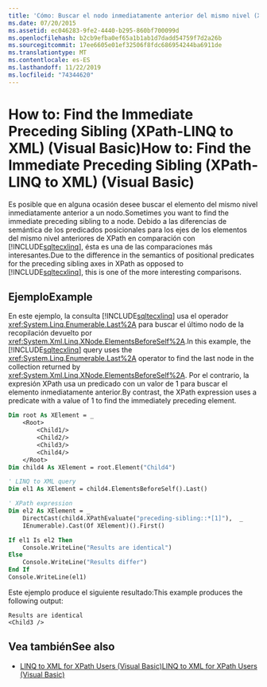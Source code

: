 ```yaml
---
title: 'Cómo: Buscar el nodo inmediatamente anterior del mismo nivel (XPath-LINQ to XML)'
ms.date: 07/20/2015
ms.assetid: ec046283-9fe2-4440-b295-860bf700099d
ms.openlocfilehash: b2cb9efba0ef65a1b1ab1d7dadd54759f7d2a26b
ms.sourcegitcommit: 17ee6605e01ef32506f8fdc686954244ba6911de
ms.translationtype: MT
ms.contentlocale: es-ES
ms.lasthandoff: 11/22/2019
ms.locfileid: "74344620"
---
```

# <a name="how-to-find-the-immediate-preceding-sibling-xpath-linq-to-xml-visual-basic"></a><span data-ttu-id="a2b98-102">How to: Find the Immediate Preceding Sibling (XPath-LINQ to XML) (Visual Basic)</span><span class="sxs-lookup"><span data-stu-id="a2b98-102">How to: Find the Immediate Preceding Sibling (XPath-LINQ to XML) (Visual Basic)</span></span>

<span data-ttu-id="a2b98-103">Es posible que en alguna ocasión desee buscar el elemento del mismo nivel inmediatamente anterior a un nodo.</span><span class="sxs-lookup"><span data-stu-id="a2b98-103">Sometimes you want to find the immediate preceding sibling to a node.</span></span> <span data-ttu-id="a2b98-104">Debido a las diferencias de semántica de los predicados posicionales para los ejes de los elementos del mismo nivel anteriores de XPath en comparación con [!INCLUDE[sqltecxlinq](~/includes/sqltecxlinq-md.md)], ésta es una de las comparaciones más interesantes.</span><span class="sxs-lookup"><span data-stu-id="a2b98-104">Due to the difference in the semantics of positional predicates for the preceding sibling axes in XPath as opposed to [!INCLUDE[sqltecxlinq](~/includes/sqltecxlinq-md.md)], this is one of the more interesting comparisons.</span></span>

## <a name="example"></a><span data-ttu-id="a2b98-105">Ejemplo</span><span class="sxs-lookup"><span data-stu-id="a2b98-105">Example</span></span>

<span data-ttu-id="a2b98-106">En este ejemplo, la consulta [!INCLUDE[sqltecxlinq](~/includes/sqltecxlinq-md.md)] usa el operador <xref:System.Linq.Enumerable.Last%2A> para buscar el último nodo de la recopilación devuelto por <xref:System.Xml.Linq.XNode.ElementsBeforeSelf%2A>.</span><span class="sxs-lookup"><span data-stu-id="a2b98-106">In this example, the [!INCLUDE[sqltecxlinq](~/includes/sqltecxlinq-md.md)] query uses the <xref:System.Linq.Enumerable.Last%2A> operator to find the last node in the collection returned by <xref:System.Xml.Linq.XNode.ElementsBeforeSelf%2A>.</span></span> <span data-ttu-id="a2b98-107">Por el contrario, la expresión XPath usa un predicado con un valor de 1 para buscar el elemento inmediatamente anterior.</span><span class="sxs-lookup"><span data-stu-id="a2b98-107">By contrast, the XPath expression uses a predicate with a value of 1 to find the immediately preceding element.</span></span>

```vb
Dim root As XElement = _
    <Root>
        <Child1/>
        <Child2/>
        <Child3/>
        <Child4/>
    </Root>
Dim child4 As XElement = root.Element("Child4")

' LINQ to XML query
Dim el1 As XElement = child4.ElementsBeforeSelf().Last()

' XPath expression
Dim el2 As XElement = _
    DirectCast(child4.XPathEvaluate("preceding-sibling::*[1]"),  _
    IEnumerable).Cast(Of XElement)().First()

If el1 Is el2 Then
    Console.WriteLine("Results are identical")
Else
    Console.WriteLine("Results differ")
End If
Console.WriteLine(el1)
```

<span data-ttu-id="a2b98-108">Este ejemplo produce el siguiente resultado:</span><span class="sxs-lookup"><span data-stu-id="a2b98-108">This example produces the following output:</span></span>

```console
Results are identical
<Child3 />
```

## <a name="see-also"></a><span data-ttu-id="a2b98-109">Vea también</span><span class="sxs-lookup"><span data-stu-id="a2b98-109">See also</span></span>

- [<span data-ttu-id="a2b98-110">LINQ to XML for XPath Users (Visual Basic)</span><span class="sxs-lookup"><span data-stu-id="a2b98-110">LINQ to XML for XPath Users (Visual Basic)</span></span>](../../../../visual-basic/programming-guide/concepts/linq/linq-to-xml-for-xpath-users.md)
